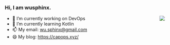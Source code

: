 ### Hi, I am wusphinx.

<img align="right" src="https://github-readme-stats.vercel.app/api?username=wusphinx&show_icons=true&icon_color=0366d6&text_color=24292e&bg_color=ffffff&hide_title=true" />

- 🔭 I’m currently working on DevOps
- 🌱 I’m currently learning Kotlin
- 📫 My email: wu.sphinx@gmail.com
- 😄 My blog: https://capops.xyz/
